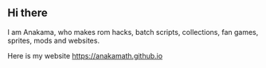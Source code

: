 ## Hi there 
I am Anakama, who makes rom hacks, batch scripts, collections, fan games, sprites, mods and websites.

Here is my website
https://anakamath.github.io
